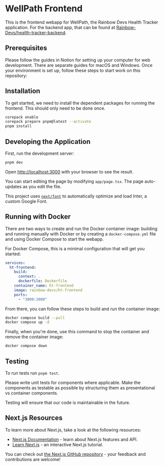 # WellPath Frontend

This is the frontend webapp for WellPath, the Rainbow Devs Health Tracker
application. For the backend app, that can be found at
[Rainbow-Devs/health-tracker-backend](https://github.com/Rainbow-Devs/health-tracker-backend).

## Prerequisites

Please follow the guides in Notion for setting up your computer for web
development. There are separate guides for macOS and Windows. Once your
environment is set up, follow these steps to start work on this repository:

## Installation

To get started, we need to install the dependent packages for running the
frontend. This should only need to be done once.

```bash
corepack enable
corepack prepare pnpm@latest --activate
pnpm install
```

## Developing the Application

First, run the development server:

```bash
pnpm dev
```

Open [http://localhost:3000](http://localhost:3000) with your browser to see the
result.

You can start editing the page by modifying `app/page.tsx`. The page
auto-updates as you edit the file.

This project uses
[`next/font`](https://nextjs.org/docs/basic-features/font-optimization) to
automatically optimize and load Inter, a custom Google Font.

## Running with Docker

There are two ways to create and run the Docker container image: building and
running manually with Docker or by creating a `docker-compose.yml` file and
using Docker Compose to start the webapp.

For Docker Compose, this is a minimal configuration that will get you started:

```yaml
services:
  ht-frontend:
    build:
      context: .
      dockerfile: Dockerfile
    container_name: ht-frontend
    image: rainbow-devs/ht-frontend
    ports:
      - "3000:3000"
```

From there, you can follow these steps to build and run the container image:

```bash
docker compose build --pull
docker compose up -d
```

Finally, when you're done, use this command to stop the container and remove the
container image:

```bash
docker compose down
```

## Testing

To run tests run `pnpm test`.

Please write unit tests for components where applicable. Make the components as testable as possible by structuring them as presentational vs container components.

Testing will ensure that our code is maintainable in the future.

## Next.js Resources

To learn more about Next.js, take a look at the following resources:

- [Next.js Documentation](https://nextjs.org/docs) - learn about Next.js
  features and API.
- [Learn Next.js](https://nextjs.org/learn) - an interactive Next.js tutorial.

You can check out
[the Next.js GitHub repository](https://github.com/vercel/next.js/) - your
feedback and contributions are welcome!
